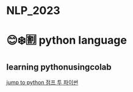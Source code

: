 # NLP_2023

# :blush::snowflake::u5272: python language
## **learning python**using**colab**





[jump to python 점프 투 파이썬](https://wikidocs.net/book/1)


